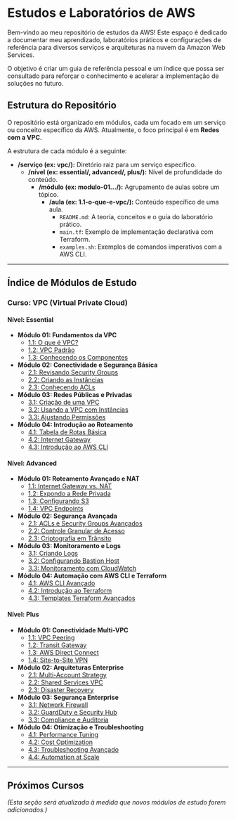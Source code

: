 # Estudos e Laboratórios de AWS

Bem-vindo ao meu repositório de estudos da AWS! Este espaço é dedicado a documentar meu aprendizado, laboratórios práticos e configurações de referência para diversos serviços e arquiteturas na nuvem da Amazon Web Services.

O objetivo é criar um guia de referência pessoal e um índice que possa ser consultado para reforçar o conhecimento e acelerar a implementação de soluções no futuro.

## Estrutura do Repositório

O repositório está organizado em módulos, cada um focado em um serviço ou conceito específico da AWS. Atualmente, o foco principal é em **Redes com a VPC**.

A estrutura de cada módulo é a seguinte:

-   **/serviço (ex: vpc/):** Diretório raiz para um serviço específico.
    -   **/nível (ex: essential/, advanced/, plus/):** Nível de profundidade do conteúdo.
        -   **/módulo (ex: modulo-01.../):** Agrupamento de aulas sobre um tópico.
            -   **/aula (ex: 1.1-o-que-e-vpc/):** Conteúdo específico de uma aula.
                -   `README.md`: A teoria, conceitos e o guia do laboratório prático.
                -   `main.tf`: Exemplo de implementação declarativa com Terraform.
                -   `examples.sh`: Exemplos de comandos imperativos com a AWS CLI.

---

## Índice de Módulos de Estudo

### Curso: VPC (Virtual Private Cloud)

#### Nível: Essential

-   **Módulo 01: Fundamentos da VPC**
    -   [1.1: O que é VPC?](./vpc/essential/modulo-01-fundamentos-da-vpc/1.1-o-que-e-vpc/README.md)
    -   [1.2: VPC Padrão](./vpc/essential/modulo-01-fundamentos-da-vpc/1.2-vpc-padrao/README.md)
    -   [1.3: Conhecendo os Componentes](./vpc/essential/modulo-01-fundamentos-da-vpc/1.3-conhecendo-os-componentes/README.md)
-   **Módulo 02: Conectividade e Segurança Básica**
    -   [2.1: Revisando Security Groups](./vpc/essential/modulo-02-conectividade-e-seguranca-basica/2.1-revisando-security-groups/README.md)
    -   [2.2: Criando as Instâncias](./vpc/essential/modulo-02-conectividade-e-seguranca-basica/2.2-criando-as-instancias/README.md)
    -   [2.3: Conhecendo ACLs](./vpc/essential/modulo-02-conectividade-e-seguranca-basica/2.3-conhecendo-acls/README.md)
-   **Módulo 03: Redes Públicas e Privadas**
    -   [3.1: Criação de uma VPC](./vpc/essential/modulo-03-redes-publicas-e-privadas/3.1-criacao-de-uma-vpc/README.md)
    -   [3.2: Usando a VPC com Instâncias](./vpc/essential/modulo-03-redes-publicas-e-privadas/3.2-usando-a-vpc-com-instancias/README.md)
    -   [3.3: Ajustando Permissões](./vpc/essential/modulo-03-redes-publicas-e-privadas/3.3-ajustando-permissoes/README.md)
-   **Módulo 04: Introdução ao Roteamento**
    -   [4.1: Tabela de Rotas Básica](./vpc/essential/modulo-04-introducao-ao-roteamento/4.1-tabela-de-rotas-basica/README.md)
    -   [4.2: Internet Gateway](./vpc/essential/modulo-04-introducao-ao-roteamento/4.2-internet-gateway/README.md)
    -   [4.3: Introdução ao AWS CLI](./vpc/essential/modulo-04-introducao-ao-roteamento/4.3-introducao-ao-aws-cli/README.md)

#### Nível: Advanced

-   **Módulo 01: Roteamento Avançado e NAT**
    -   [1.1: Internet Gateway vs. NAT](./vpc/advanced/modulo-01-roteamento-avancado-e-nat/1.1-internet-gateway-vs-nat/README.md)
    -   [1.2: Expondo a Rede Privada](./vpc/advanced/modulo-01-roteamento-avancado-e-nat/1.2-expondo-a-rede-privada/README.md)
    -   [1.3: Configurando S3](./vpc/advanced/modulo-01-roteamento-avancado-e-nat/1.3-configurando-s3/README.md)
    -   [1.4: VPC Endpoints](./vpc/advanced/modulo-01-roteamento-avancado-e-nat/1.4-vpc-endpoints/README.md)
-   **Módulo 02: Segurança Avançada**
    -   [2.1: ACLs e Security Groups Avançados](./vpc/advanced/modulo-02-seguranca-avancada/2.1-acls-e-security-groups-avancados/README.md)
    -   [2.2: Controle Granular de Acesso](./vpc/advanced/modulo-02-seguranca-avancada/2.2-controle-granular-de-acesso/README.md)
    -   [2.3: Criptografia em Trânsito](./vpc/advanced/modulo-02-seguranca-avancada/2.3-criptografia-em-transito/README.md)
-   **Módulo 03: Monitoramento e Logs**
    -   [3.1: Criando Logs](./vpc/advanced/modulo-03-monitoramento-e-logs/3.1-criando-logs/README.md)
    -   [3.2: Configurando Bastion Host](./vpc/advanced/modulo-03-monitoramento-e-logs/3.2-configurando-bastion-host/README.md)
    -   [3.3: Monitoramento com CloudWatch](./vpc/advanced/modulo-03-monitoramento-e-logs/3.3-monitoramento-com-cloudwatch/README.md)
-   **Módulo 04: Automação com AWS CLI e Terraform**
    -   [4.1: AWS CLI Avançado](./vpc/advanced/modulo-04-automacao-com-aws-cli-e-terraform/4.1-aws-cli-avancado/README.md)
    -   [4.2: Introdução ao Terraform](./vpc/advanced/modulo-04-automacao-com-aws-cli-e-terraform/4.2-introducao-ao-terraform/README.md)
    -   [4.3: Templates Terraform Avançados](./vpc/advanced/modulo-04-automacao-com-aws-cli-e-terraform/4.3-templates-terraform-avancados/README.md)

#### Nível: Plus

-   **Módulo 01: Conectividade Multi-VPC**
    -   [1.1: VPC Peering](./vpc/plus/modulo-01-conectividade-multi-vpc/1.1-vpc-peering/README.md)
    -   [1.2: Transit Gateway](./vpc/plus/modulo-01-conectividade-multi-vpc/1.2-transit-gateway/README.md)
    -   [1.3: AWS Direct Connect](./vpc/plus/modulo-01-conectividade-multi-vpc/1.3-aws-direct-connect/README.md)
    -   [1.4: Site-to-Site VPN](./vpc/plus/modulo-01-conectividade-multi-vpc/1.4-site-to-site-vpn/README.md)
-   **Módulo 02: Arquiteturas Enterprise**
    -   [2.1: Multi-Account Strategy](./vpc/plus/modulo-02-arquiteturas-enterprise/2.1-multi-account-strategy/README.md)
    -   [2.2: Shared Services VPC](./vpc/plus/modulo-02-arquiteturas-enterprise/2.2-shared-services-vpc/README.md)
    -   [2.3: Disaster Recovery](./vpc/plus/modulo-02-arquiteturas-enterprise/2.3-disaster-recovery/README.md)
-   **Módulo 03: Segurança Enterprise**
    -   [3.1: Network Firewall](./vpc/plus/modulo-03-seguranca-enterprise/3.1-network-firewall/README.md)
    -   [3.2: GuardDuty e Security Hub](./vpc/plus/modulo-03-seguranca-enterprise/3.2-guardduty-e-security-hub/README.md)
    -   [3.3: Compliance e Auditoria](./vpc/plus/modulo-03-seguranca-enterprise/3.3-compliance-e-auditoria/README.md)
-   **Módulo 04: Otimização e Troubleshooting**
    -   [4.1: Performance Tuning](./vpc/plus/modulo-04-otimizacao-e-troubleshooting/4.1-performance-tuning/README.md)
    -   [4.2: Cost Optimization](./vpc/plus/modulo-04-otimizacao-e-troubleshooting/4.2-cost-optimization/README.md)
    -   [4.3: Troubleshooting Avançado](./vpc/plus/modulo-04-otimizacao-e-troubleshooting/4.3-troubleshooting-avancado/README.md)
    -   [4.4: Automation at Scale](./vpc/plus/modulo-04-otimizacao-e-troubleshooting/4.4-automation-at-scale/README.md)

---

## Próximos Cursos

*(Esta seção será atualizada à medida que novos módulos de estudo forem adicionados.)*
